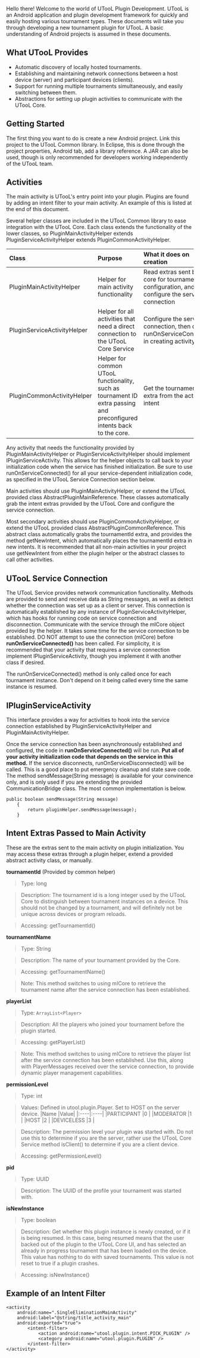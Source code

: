 Hello there! Welcome to the world of UTooL Plugin Development. UTooL is an Android application and plugin development framework for quickly and easily hosting various tournament types. These documents will take you through developing a new tournament plugin for UTooL. A basic understanding of Android projects is assumed in these documents.

## What UTooL Provides ##

  * Automatic discovery of locally hosted tournaments.
  * Establishing and maintaining network connections between a host device (server) and participant devices (clients).
  * Support for running multiple tournaments simultaneously, and easily switching between them.
  * Abstractions for setting up plugin activities to communicate with the UTooL Core.

## Getting Started ##

The first thing you want to do is create a new Android project. Link this project to the UTooL Common library. In Eclipse, this is done through the project properties, Android tab, add a library reference. A JAR can also be used, though is only recommended for developers working independently of the UTooL team.

## Activities ##

The main activity is UTooL's entry point into your plugin. Plugins are found by adding an intent filter to your main activity. An example of this is listed at the end of this document.

Several helper classes are included in the UTooL Common library to ease integration with the UTooL Core. Each class extends the functionality of the lower classes, so PluginMainActivityHelper extends PluginServiceActivityHelper extends PluginCommonActivityHelper.

|**Class**|**Purpose**|**What it does on creation**|
|:--------|:----------|:---------------------------|
|PluginMainActivityHelper |Helper for main activity functionality |Read extras sent by the core for tournament configuration, and configure the service connection|
|PluginServiceActivityHelper |Helper for all activities that need a direct connection to the UTooL Core Service |Configure the service connection, then calls runOnServiceConnected in creating activity|
|PluginCommonActivityHelper |Helper for common UTooL functionality, such as tournament ID extra passing and preconfigured intents back to the core. |Get the tournamentId extra from the activity's intent|

Any activity that needs the functionality provided by PluginMainActivityHelper or PluginServiceActivityHelper should implement IPluginServiceActivity. This allows for the helper objects to call back to your initialization code when the service has finished initialization. Be sure to use runOnServiceConnected() for all your service-dependent initialization code, as specified in the UTooL Service Connection section below.

Main activities should use PluginMainActivityHelper, or extend the UTooL provided class AbstractPluginMainReference. These classes automatically grab the intent extras provided by the UTooL Core and configure the service connection.

Most secondary activities should use PluginCommonActivityHelper, or extend the UTooL provided class AbstractPluginCommonReference. This abstract class automatically grabs the tournamentId extra, and provides the method getNewIntent, which automatically places the tournamentId extra in new intents. It is recommended that all non-main activities in your project use getNewIntent from either the plugin helper or the abstract classes to call other activities.

## UTooL Service Connection ##

The UTooL Service provides network communication functionality. Methods are provided to send and receive data as String messages, as well as detect whether the connection was set up as a client or server. This connection is automatically established by any instance of PluginServiceActivityHelper, which has hooks for running code on service connection and disconnection. Communicate with the service through the mICore object provided by the helper. It takes some time for the service connection to be established. DO NOT attempt to use the connection (mICore) before **runOnServiceConnected()** has been called.  For simplicity, it is recommended that your activity that requires a service connection implement IPluginServiceActivity, though you implement it with another class if desired.

The runOnServiceConnected() method is only called once for each tournament instance. Don't depend on it being called every time the same instance is resumed.

## IPluginServiceActivity ##

This interface provides a way for activities to hook into the service connection established by PluginServiceActivityHelper and PluginMainActivityHelper.

Once the service connection has been asynchronously established and configured, the code in **runOnServiceConnected()** will be run. **Put all of your activity initialization code that depends on the service in this method.** If the service disconnects, runOnServiceDisconnected() will be called. This is a good place to put emergency cleanup and state save code. The method sendMessage(String message) is available for your convinence only, and is only used if you are extending the provided CommunicationBridge class. The most common implementation is below.

```
public boolean sendMessage(String message)
    {
        return pluginHelper.sendMessage(message);
    }
```

## Intent Extras Passed to Main Activity ##

These are the extras sent to the main activity on plugin initialization. You may access these extras through a plugin helper, extend a provided abstract activity class, or manually.

**tournamentId** (Provided by common helper)

> Type: long

> Description: The tournament id is a long integer used by the UTooL Core to distinguish between tournament instances on a device. This should not be changed by a tournament, and will definitely not be unique across devices or program reloads.

> Accessing: getTournamentId()

**tournamentName**

> Type: String

> Description: The name of your tournament provided by the Core.

> Accessing: getTournamentName()

> Note: This method switches to using mICore to retrieve the tournament name after the service connection has been established.

**playerList**

> Type: `ArrayList<Player>`

> Description: All the players who joined your tournament before the plugin started.

> Accessing: getPlayerList()

> Note: This method switches to using mICore to retrieve the player list after the service connection has been established. Use this, along with PlayerMessages received over the service connection, to provide dynamic player management capabilities.

**permissionLevel**

> Type: int

> Values: Defined in utool.plugin.Player. Set to HOST on the server device.
|Name	|Value|
|:----|:----|
|PARTICIPANT	|0 |
|MODERATOR	|1 |
|HOST	|2 |
|DEVICELESS	|3 |

> Description: The permission level your plugin was started with. Do not use this to determine if you are the server, rather use the UTooL Core Service method isClient() to determine if you are a client device.

> Accessing: getPermissionLevel()

**pid**

> Type: UUID

> Description: The UUID of the profile your tournament was started with.

**isNewInstance**

> Type: boolean

> Description: Get whether this plugin instance is newly created, or if it is being resumed. In this case, being resumed means that the user backed out of the plugin to the UTooL Core UI, and has selected an already in progress tournament that has been loaded on the device. This value has nothing to do with saved tournaments. This value is not reset to true if a plugin crashes.

> Accessing: isNewInstance()

## Example of an Intent Filter ##

```
<activity
    android:name=".SingleEliminationMainActivity"
    android:label="@string/title_activity_main"
    android:exported="true">
        <intent-filter>
            <action android:name="utool.plugin.intent.PICK_PLUGIN" />
            <category android:name="utool.plugin.PLUGIN" />
        </intent-filter>
</activity>
```